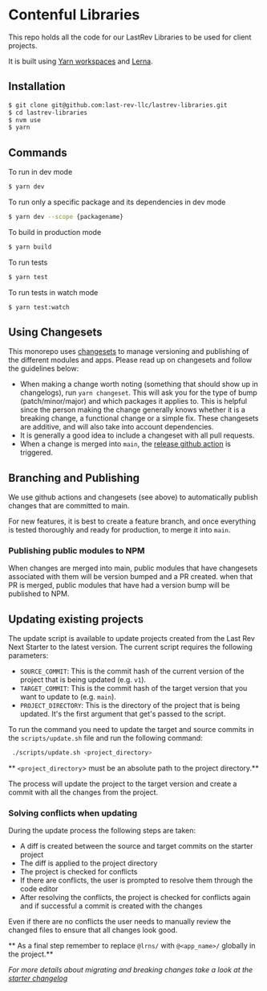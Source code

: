 # Contenful Libraries

This repo holds all the code for our LastRev Libraries to be used for client projects.

It is built using [Yarn workspaces](https://classic.yarnpkg.com/en/docs/workspaces/) and [Lerna](https://lerna.js.org/).

## Installation

```bash
$ git clone git@github.com:last-rev-llc/lastrev-libraries.git
$ cd lastrev-libraries
$ nvm use
$ yarn
```

## Commands

To run in dev mode

```bash
$ yarn dev
```

To run only a specific package and its dependencies in dev mode

```bash
$ yarn dev --scope {packagename}
```

To build in production mode

```bash
$ yarn build
```

To run tests

```bash
$ yarn test
```

To run tests in watch mode

```bash
$ yarn test:watch
```

## Using Changesets

This monorepo uses [changesets](https://github.com/atlassian/changesets) to manage versioning and publishing of the different modules and apps. Please read up on changesets and follow the guidelines below:

- When making a change worth noting (something that should show up in changelogs), run `yarn changeset`. This will ask you for the type of bump (patch/minor/major) and which packages it applies to. This is helpful since the person making the change generally knows whether it is a breaking change, a functional change or a simple fix. These changesets are additive, and will also take into account dependencies.
- It is generally a good idea to include a changeset with all pull requests.
- When a change is merged into `main`, the [release github action](.github/workflows/release.yml) is triggered.

## Branching and Publishing

We use github actions and changesets (see above) to automatically publish changes that are committed to main.

For new features, it is best to create a feature branch, and once everything is tested thoroughly and ready for production, to merge it into `main`.

### Publishing public modules to NPM

When changes are merged into main, public modules that have changesets associated with them will be version bumped and a PR created. when that PR is merged, public modules that have had a version bump will be published to NPM.

## Updating existing projects

The update script is available to update projects created from the Last Rev Next Starter to the latest version.
The current script requires the following parameters:
 - `SOURCE_COMMIT`: This is the commit hash of the current version of the project that is being updated (e.g. `v1`).
 - `TARGET_COMMIT`: This is the commit hash of the target version that you want to update to (e.g. `main`).
 - `PROJECT_DIRECTORY`: This is the directory of the project that is being updated. It's the first argument that get's passed to the script.

To run the command you need to update the target and source commits in the `scripts/update.sh` file and run the following command:

```bash
 ./scripts/update.sh <project_directory>
```

** `<project_directory`> must be an absolute path to the project directory.**

The process will update the project to the target version and create a commit with all the changes from the project.

### Solving conflicts when updating

During the update process the following steps are taken: 
 - A diff is created between the source and target commits on the starter project
 - The diff is applied to the project directory
 - The project is checked for conflicts
 - If there are conflicts, the user is prompted to resolve them through the code editor
 - After resolving the conflicts, the project is checked for conflicts again and if successful a commit is created with the changes

Even if there are no conflicts the user needs to manually review the changed files to ensure that all changes look good. 

** As a final step remember to replace `@lrns/` with `@<app_name>/` globally in the project.**

*For more details about migrating and breaking changes take a look at the  [starter changelog](examples/lastrev-next-starter/CHANGELOG.md)*